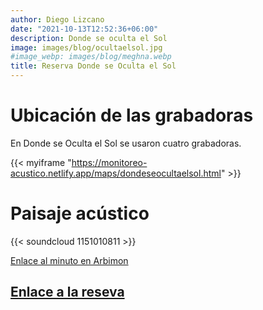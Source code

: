 ```yaml
---
author: Diego Lizcano
date: "2021-10-13T12:52:36+06:00"
description: Donde se oculta el Sol
image: images/blog/ocultaelsol.jpg
#image_webp: images/blog/meghna.webp
title: Reserva Donde se Oculta el Sol
---
```



# Ubicación de las grabadoras

En Donde se Oculta el Sol se usaron cuatro grabadoras.

{{< myiframe "https://monitoreo-acustico.netlify.app/maps/dondeseocultaelsol.html" >}}


# Paisaje acústico

{{< soundcloud 1151010811 >}}

[Enlace al minuto en Arbimon](https://arbimon.rfcx.org/project/destinos-awake/visualizer/rec/41859735)

## [Enlace a la reseva](https://es-la.facebook.com/dondeseocultaelsol/)






